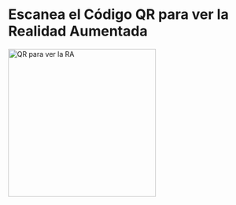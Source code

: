 <!DOCTYPE html>
<html lang="es">
<head>
    <meta charset="UTF-8">
    <meta name="viewport" content="width=device-width, initial-scale=1.0">
    <title>Realidad Aumentada - Reloj</title>
</head>
<body>
    <h1>Escanea el Código QR para ver la Realidad Aumentada</h1>
    <img src="8bf2b66f18.svg" alt="QR para ver la RA" width="300">
</body>
</html>
